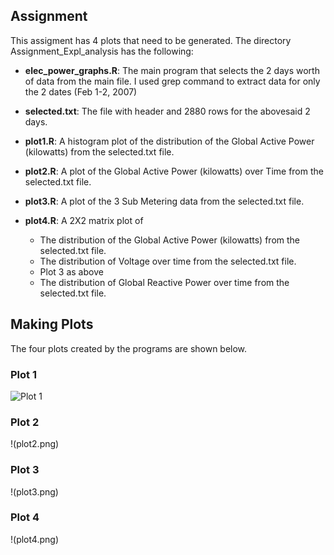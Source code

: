 ## Assignment

This assigment has 4 plots that need to be generated. The directory Assignment_Expl_analysis has the following:

* <b>elec_power_graphs.R</b>: The main program that selects the 2 days worth of data from the main file. I used grep command to extract data for only the 2 dates (Feb 1-2, 2007)

* <b>selected.txt</b>: The file with header and 2880 rows for the abovesaid 2 days.

* <b>plot1.R</b>: A histogram plot of the distribution of the Global Active Power (kilowatts) from the selected.txt file.

* <b>plot2.R</b>: A plot of the Global Active Power (kilowatts) over Time from the selected.txt file.

* <b>plot3.R</b>: A plot of the 3 Sub Metering data from the selected.txt file.

* <b>plot4.R</b>: A 2X2 matrix plot of 
	* The distribution of the Global Active Power (kilowatts) from the selected.txt file.
	* The distribution of Voltage over time from the selected.txt file.
	* Plot 3 as above
	* The distribution of Global Reactive Power over time from the selected.txt file.


## Making Plots


The four plots created by the programs are shown below. 


### Plot 1


![Plot 1](./plot1.png) 


### Plot 2

!(plot2.png) 


### Plot 3

!(plot3.png) 


### Plot 4

!(plot4.png) 

